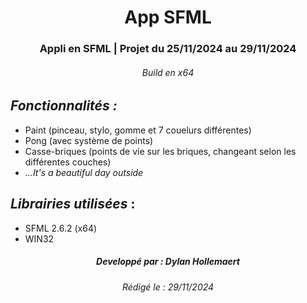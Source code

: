 <h1 align="center">App SFML</h1>
<h3 align="center">Appli en SFML | Projet du 25/11/2024 au 29/11/2024</h3>
<h6 align="center">Build en x64</h6>

## _Fonctionnalités :_
 - Paint (pinceau, stylo, gomme et 7 couelurs différentes)
 - Pong (avec système de points)
 - Casse-briques (points de vie sur les briques, changeant selon les différentes couches)
 - _...It's a beautiful day outside_

## _Librairies utilisées_ : 
 - SFML 2.6.2 (x64)
 - WIN32

<h5 align="center">Developpé par : Dylan Hollemaert</h5>
<h6 align="center">Rédigé le : 29/11/2024</h6>
